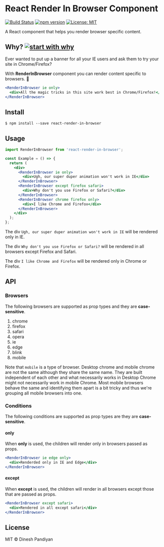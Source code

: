 # React Render In Browser Component

[![Build Status](https://travis-ci.org/flexdinesh/react-render-in-browser.svg?branch=master)](https://travis-ci.org/flexdinesh/react-render-in-browser)
[![npm version](https://badge.fury.io/js/react-render-in-browser.svg)](https://www.npmjs.com/package/react-render-in-browser)
[![License: MIT](https://img.shields.io/badge/License-MIT-blue.svg)](https://opensource.org/licenses/MIT)

A React component that helps you render browser specific content.

## Why? [![start with why](https://img.shields.io/badge/start%20with-why%3F-brightgreen.svg?style=flat)](http://www.ted.com/talks/simon_sinek_how_great_leaders_inspire_action)

Ever wanted to put up a banner for all your IE users and ask them to try your site in Chrome/Firefox?

With **RenderInBrowser** component you can render content specific to browsers. 🎉

```jsx
<RenderInBrowser ie only>
  <div>All the magic tricks in this site work best in Chrome/Firefox!</div>
</RenderInBrowser>
```

## Install

```
$ npm install --save react-render-in-browser
```

## Usage

```jsx
import RenderInBrowser from 'react-render-in-browser';

const Example = () => {
  return (
    <div>
      <RenderInBrowser ie only>
        <div>Ugh, our super duper animation won't work in IE</div>
      </RenderInBrowser>
      <RenderInBrowser except firefox safari>
        <div>Why don't you use Firefox or Safari?</div>
      </RenderInBrowser>
      <RenderInBrowser chrome firefox only>
        <div>I like Chrome and Firefox</div>
      </RenderInBrowser>
    </div>
  );
};
```

The div `Ugh, our super duper animation won't work in IE` will be rendered only in IE.

The div `Why don't you use Firefox or Safari?` will be rendered in all browsers except Firefox and Safari.

The div `I like Chrome and Firefox` will be rendered only in Chrome or Firefox.

## API

### Browsers

The following browsers are supported as prop types and they are **case-sensitive**.

1. chrome
2. firefox
3. safari
4. opera
5. ie
6. edge
7. blink
8. mobile

Note that `mobile` is a type of browser. Desktop chrome and mobile chrome are not the same although they share the same name. They are built independent of each other and what necessarily works in Desktop Chrome might not necessarily work in mobile Chrome. Most mobile browsers behave the same and identifying them apart is a bit tricky and thus we're grouping all mobile browsers into one.

### Conditions

The following conditions are supported as prop types are they are **case-sensitive**.

#### only

When **only** is used, the children will render only in browsers passed as props.

```jsx
<RenderInBrowser ie edge only>
  <div>Renderded only in IE and Edge</div>
</RenderInBrowser>
```

#### except

When **except** is used, the children will render in all browsers except those that are passed as props.

```jsx
<RenderInBrowser except safari>
  <div>Rendered in all except safari</div>
</RenderInBrowser>
```

## License

MIT © Dinesh Pandiyan
